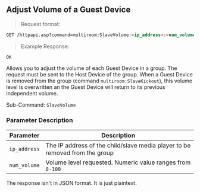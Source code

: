 ## Adjust Volume of a Guest Device
> Request format:

```html
GET /httpapi.asp?command=multiroom:SlaveVolume:<ip_address>:<num_volume>
```

> Example Response:

```plaintext
OK
```

Allows you to adjust the volume of each Guest Device in a group. The request must be sent to the Host Device of the group. When a Guest Device is removed from the group (command `multiroom:SlaveKickout`), this volume level is overwritten an the Guest Device will return to its previous independent volume.

Sub-Command: `SlaveVolume`


### Parameter Description

Parameter | Description
---|---
`ip_address` | The IP address of the child/slave media player to be removed from the group
`num_volume` | Volume level requested. Numeric value ranges from `0-100`


<aside class="notice">
The response isn't in JSON format. It is just plaintext.
</aside>
